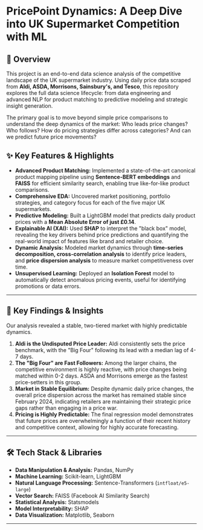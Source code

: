 # PricePoint Dynamics: A Deep Dive into UK Supermarket Competition with ML

## 📖 Overview

This project is an end-to-end data science analysis of the competitive landscape of the UK supermarket industry. Using daily price data scraped from **Aldi, ASDA, Morrisons, Sainsbury's, and Tesco**, this repository explores the full data science lifecycle: from data engineering and advanced NLP for product matching to predictive modeling and strategic insight generation.

The primary goal is to move beyond simple price comparisons to understand the deep dynamics of the market: Who leads price changes? Who follows? How do pricing strategies differ across categories? And can we predict future price movements?

## ✨ Key Features & Highlights

*   **Advanced Product Matching:** Implemented a state-of-the-art canonical product mapping pipeline using **Sentence-BERT embeddings** and **FAISS** for efficient similarity search, enabling true like-for-like product comparisons.
*   **Comprehensive EDA:** Uncovered market positioning, portfolio strategies, and category focus for each of the five major UK supermarkets.
*   **Predictive Modeling:** Built a LightGBM model that predicts daily product prices with a **Mean Absolute Error of just £0.14**.
*   **Explainable AI (XAI):** Used **SHAP** to interpret the "black box" model, revealing the key drivers behind price predictions and quantifying the real-world impact of features like brand and retailer choice.
*   **Dynamic Analysis:** Modeled market dynamics through **time-series decomposition, cross-correlation analysis** to identify price leaders, and **price dispersion analysis** to measure market competitiveness over time.
*   **Unsupervised Learning:** Deployed an **Isolation Forest** model to automatically detect anomalous pricing events, useful for identifying promotions or data errors.

---

## 🚀 Key Findings & Insights

Our analysis revealed a stable, two-tiered market with highly predictable dynamics.

1.  **Aldi is the Undisputed Price Leader:** Aldi consistently sets the price benchmark, with the "Big Four" following its lead with a median lag of 4-7 days.
2.  **The "Big Four" are Fast Followers:** Among the larger chains, the competitive environment is highly reactive, with price changes being matched within 0-2 days. ASDA and Morrisons emerge as the fastest price-setters in this group.
3.  **Market in Stable Equilibrium:** Despite dynamic daily price changes, the overall price dispersion across the market has remained stable since February 2024, indicating retailers are maintaining their strategic price gaps rather than engaging in a price war.
4.  **Pricing is Highly Predictable:** The final regression model demonstrates that future prices are overwhelmingly a function of their recent history and competitive context, allowing for highly accurate forecasting.

---

## 🛠️ Tech Stack & Libraries

*   **Data Manipulation & Analysis:** Pandas, NumPy
*   **Machine Learning:** Scikit-learn, LightGBM
*   **Natural Language Processing:** Sentence-Transformers (`intfloat/e5-large`)
*   **Vector Search:** FAISS (Facebook AI Similarity Search)
*   **Statistical Analysis:** Statsmodels
*   **Model Interpretability:** SHAP
*   **Data Visualization:** Matplotlib, Seaborn

---
